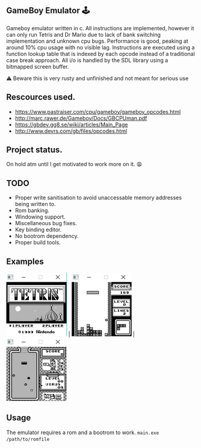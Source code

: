 ## GameBoy Emulator 🕹️
Gameboy emulator written in c. All instructions are implemented, however it can only run Tetris and Dr Mario due to lack of bank switching implementation and unknown cpu bugs. Performance is good, peaking at around 10% cpu usage with no visible lag. Instructions are executed using a function lookup table that is indexed by each opcode instead of a traditional case break approach. All i/o is handled by the SDL library using a bitmapped screen buffer.

 ⚠️  Beware this is very rusty and unfinished and not meant for serious use 

## Rescources used.
- https://www.pastraiser.com/cpu/gameboy/gameboy_opcodes.html <br/> 
- http://marc.rawer.de/Gameboy/Docs/GBCPUman.pdf <br/>
- https://gbdev.gg8.se/wiki/articles/Main_Page <br/>
- http://www.devrs.com/gb/files/opcodes.html <br/>

## Project status.
On hold atm until I get motivated to work more on it. 😩

## TODO
- Proper write sanitisation to avoid unaccessable memory addresses being written to.
- Rom banking.
- Windowing support.
- Miscellaneous bug fixes.
- Key binding editor.
- No bootrom dependency.
- Proper build tools.

## Examples
![](Images/1.png)  |  ![](Images/2.png) | ![](Images/3.png)

## Usage
The emulator requires a rom and a bootrom to work.
```main.exe /path/to/romfile```




